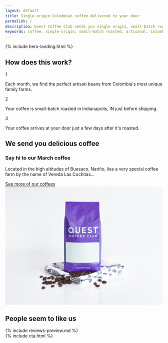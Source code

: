 ```yaml
---
layout: default
title: Single origin Colombian coffee delivered to your door
permalink: /
description: Quest Coffee Club sends you single origin, small-batch roasted Colombian coffee delivered directly to your door.
keywords: coffee, single origin, small-batch roasted, artisanal, Colombia, Colombian, fresh, whole-bean, beans, coffee beans
---
```


{% include hero-landing.html %}
<div class="spacer-60 spacer-50-mobile"></div>
<div class="outer">
    <div class="inner">
        <h2>How does this work?</h2>
        <div class="expand">
            <div class="box third how-it-works">
                <!--<img src="/assets/images/qcc-landing-hdtw-1@2x.png" title="" />-->
                <div class="number">1</div>
                <p>Each month, we find the perfect artisan beans from Colombia's most unique family farms.</p>
            </div>
            <div class="box third how-it-works">
                <!--<img src="/assets/images/qcc-landing-hdtw-2@2x.png" title="" />-->
                <div class="number">2</div>
                <p>Your coffee is small-batch roasted in Indianapolis, IN just before shipping.</p>
            </div>
            <div class="box third how-it-works">
                <!--<img src="/assets/images/qcc-landing-hdtw-3@2x.png" title="" />-->
                <div class="number">3</div>
                <p>Your coffee arrives at your door just a few days after it's roasted.</p>
            </div>
        </div>
    </div>
</div>
<div class="spacer-120"></div>
<div class="outer">
    <div class="inner">
        <h2>We send you delicious coffee</h2>
        <div class="expand">
            <div class="third">
                <h3>Say hi to our March coffee</h3>
                <p>Located in the high altitudes of Buesaco, Nariño, lies a very special coffee farm by the name of Vereda Las Cochitas...</p>
                <a href="/our-coffees/" class="button button-secondary-white button-with-arrow button-medium button-left">See more of our coffees<span class="button-arrow"></span></a>
            </div>
            <div class="two-thirds image-right">
                <img src="/assets/images/product-shot@2x.jpg" />
            </div>
        </div>
    </div>
</div>
<div class="spacer-120"></div>
<div class="outer">
    <div class="inner">
        <h2>People seem to like us</h2>
        {% include reviews-preview.md %}
    </div> 
</div> 
<div class="spacer-60"></div>
{% include cta.html %}
